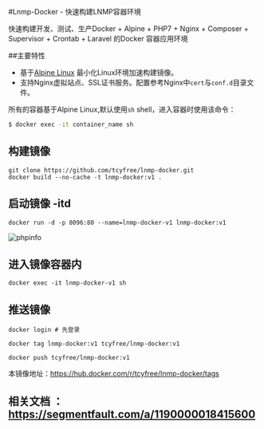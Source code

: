 #Lnmp-Docker - 快速构建LNMP容器环境

快速构建开发、测试、生产Docker + Alpine + PHP7 + Nginx + Composer + Supervisor + Crontab + Laravel 的Docker 容器应用环境


##主要特性

+ 基于[Alpine Linux](https://alpinelinux.org/) 最小化Linux环境加速构建镜像。 
+ 支持Nginx虚拟站点、SSL证书服务。配置参考Nginx中`cert`与`conf.d`目录文件。

所有的容器基于Alpine Linux,默认使用`sh` shell，进入容器时使用该命令：

```bash
$ docker exec -it container_name sh
```

## 构建镜像
    git clone https://github.com/tcyfree/lnmp-docker.git
    docker build --no-cache -t lnmp-docker:v1 .
    
## 启动镜像 -itd
    docker run -d -p 8096:80 --name=lnmp-docker-v1 lnmp-docker:v1
 
![phpinfo](https://github.com/tcyfree/apnsc/blob/master/phpinfo.png)
    
## 进入镜像容器内
    docker exec -it lnmp-docker-v1 sh

        

## 推送镜像
    docker login # 先登录
    
    docker tag lnmp-docker:v1 tcyfree/lnmp-docker:v1
    
    docker push tcyfree/lnmp-docker:v1

本镜像地址：https://hub.docker.com/r/tcyfree/lnmp-docker/tags

## 相关文档 ：https://segmentfault.com/a/1190000018415600
